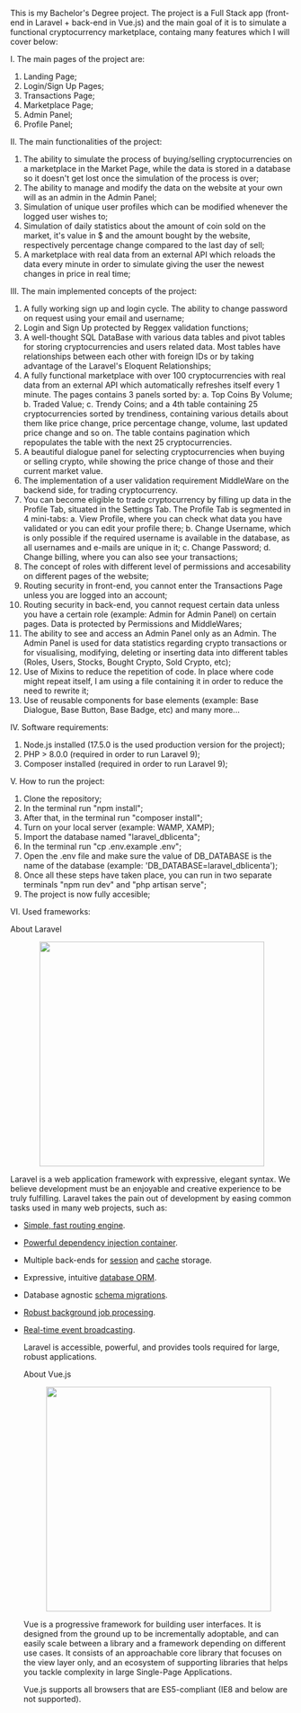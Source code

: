   This is my Bachelor's Degree project. The project is a Full Stack app (front-end in Laravel + back-end in Vue.js) and the main goal of it is to simulate a functional cryptocurrency marketplace, containg many features which I will cover below:
  
  I. The main pages of the project are: 
  
 1. Landing Page;
 2. Login/Sign Up Pages;
 3. Transactions Page;
 4. Marketplace Page;
 5. Admin Panel;
 6. Profile Panel;
 
 II. The main functionalities of the project:
 
1. The ability to simulate the process of buying/selling cryptocurrencies on a marketplace in the Market Page, while the data is stored in a database so it doesn't get lost once the simulation of the process is over;
2. The ability to manage and modify the data on the website at your own will as an admin in the Admin Panel;
3. Simulation of unique user profiles which can be modified whenever the logged user wishes to;
4. Simulation of daily statistics about the amount of coin sold on the market, it's value in $ and the amount bought by the website, respectively percentage change compared to the last day of sell;
5. A marketplace with real data from an external API which reloads the data every minute in order to simulate giving the user the newest changes in price in real time;

 III. The main implemented concepts of the project:
 
1. A fully working sign up and login cycle. The ability to change password on request using your email and username;
2. Login and Sign Up protected by Reggex validation functions;
3. A well-thought SQL DataBase with various data tables and pivot tables for storing cryptocurrencies and users related data. Most tables have relationships between each other with foreign IDs or by taking advantage of the Laravel's Eloquent Relationships;  
4. A fully functional marketplace with over 100 cryptocurrencies with real data from an external API which automatically refreshes itself every 1 minute. The pages contains 3 panels sorted by: 
   a. Top Coins By Volume; 
   b. Traded Value;
   c. Trendy Coins;
 and a 4th table containing 25 cryptocurrencies sorted by trendiness, containing various details about them like price change, price percentage change, volume, last updated price change and so on. The table contains pagination which repopulates the table with the next 25 cryptocurrencies.  
3. A beautiful dialogue panel for selecting cryptocurrencies when buying or selling crypto, while showing the price change of those and their current market value. 
4. The implementation of a user validation requirement MiddleWare on the backend side, for trading cryptocurrency.
5. You can become eligible to trade cryptocurrency by filling up data in the Profile Tab, situated in the Settings Tab. The Profile Tab is segmented in 4 mini-tabs:
  a. View Profile, where you can check what data you have validated or you can edit your profile there;
  b. Change Username, which is only possible if the required username is available in the database, as all usernames and e-mails are unique in it;
  c. Change Password;
  d. Change billing, where you can also see your transactions;
6. The concept of roles with different level of permissions and accesability on different pages of the website;
6. Routing security in front-end, you cannot enter the Transactions Page unless you are logged into an account;
7. Routing security in back-end, you cannot request certain data unless you have a certain role (example: Admin for Admin Panel) on certain pages. Data is protected by Permissions and MiddleWares;
8. The ability to see and access an Admin Panel only as an Admin. The Admin Panel is used for data statistics regarding crypto transactions or for visualising, modifying, deleting or inserting data into different tables (Roles, Users, Stocks, Bought Crypto, Sold Crypto, etc);
9. Use of Mixins to reduce the repetition of code. In place where code might repeat itself, I am using a file containing it in order to reduce the need to rewrite it;
10. Use of reusable components for base elements (example: Base Dialogue, Base Button, Base Badge, etc)
  and many more...
 
  IV. Software requirements: 
 
 1. Node.js installed (17.5.0 is the used production version for the project);
 2. PHP > 8.0.0 (required in order to run Laravel 9);
 3. Composer installed (required in order to run Laravel 9);
 
  V. How to run the project:

 1. Clone the repository;
 2. In the terminal run "npm install";
 3. After that, in the terminal run "composer install";
 4. Turn on your local server (example: WAMP, XAMP);
 5. Import the database named "laravel_dblicenta";
 6. In the terminal run "cp .env.example .env";
 7. Open the .env file and make sure the value of DB_DATABASE is the name of the database (example: 'DB_DATABASE=laravel_dblicenta');
 8. Once all these steps have taken place, you can run in two separate terminals "npm run dev" and "php artisan serve";
 9. The project is now fully accesible;

  VI. Used frameworks: 
  
  About Laravel

 <p align="center"><a href="https://laravel.com" target="_blank"><img src="https://raw.githubusercontent.com/laravel/art/master/logo-lockup/5%20SVG/2%20CMYK/1%20Full%20Color/laravel-logolockup-cmyk-red.svg" width="400"></a></p>

  Laravel is a web application framework with expressive, elegant syntax. We believe development must be an enjoyable and creative experience to be truly fulfilling. Laravel takes the pain out of development by easing common tasks used in many web projects, such as:

- [Simple, fast routing engine](https://laravel.com/docs/routing).
- [Powerful dependency injection container](https://laravel.com/docs/container).
- Multiple back-ends for [session](https://laravel.com/docs/session) and [cache](https://laravel.com/docs/cache) storage.
- Expressive, intuitive [database ORM](https://laravel.com/docs/eloquent).
- Database agnostic [schema migrations](https://laravel.com/docs/migrations).
- [Robust background job processing](https://laravel.com/docs/queues).
- [Real-time event broadcasting](https://laravel.com/docs/broadcasting).

  Laravel is accessible, powerful, and provides tools required for large, robust applications.

  About Vue.js
  
  <p align="center"><a href="https://vuejs.org" target="_blank"><img src="https://camo.githubusercontent.com/c8f91d18976e27123643a926a2588b8d931a0292fd0b6532c3155379e8591629/68747470733a2f2f7675656a732e6f72672f696d616765732f6c6f676f2e706e67" width="400" height="400"></a></p>

  Vue is a progressive framework for building user interfaces. It is designed from the ground up to be incrementally adoptable, and can easily scale between a library and a framework depending on different use cases. It consists of an approachable core library that focuses on the view layer only, and an ecosystem of supporting libraries that helps you tackle complexity in large Single-Page Applications.
  
  Vue.js supports all browsers that are ES5-compliant (IE8 and below are not supported).
